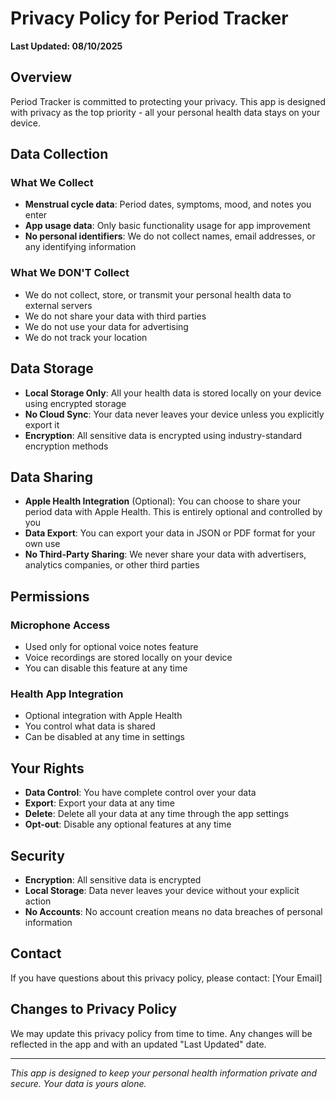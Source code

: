 # Privacy Policy for Period Tracker

**Last Updated: 08/10/2025**

## Overview

Period Tracker is committed to protecting your privacy. This app is designed with privacy as the top priority - all your personal health data stays on your device.

## Data Collection

### What We Collect
- **Menstrual cycle data**: Period dates, symptoms, mood, and notes you enter
- **App usage data**: Only basic functionality usage for app improvement
- **No personal identifiers**: We do not collect names, email addresses, or any identifying information

### What We DON'T Collect
- We do not collect, store, or transmit your personal health data to external servers
- We do not share your data with third parties
- We do not use your data for advertising
- We do not track your location

## Data Storage

- **Local Storage Only**: All your health data is stored locally on your device using encrypted storage
- **No Cloud Sync**: Your data never leaves your device unless you explicitly export it
- **Encryption**: All sensitive data is encrypted using industry-standard encryption methods

## Data Sharing

- **Apple Health Integration** (Optional): You can choose to share your period data with Apple Health. This is entirely optional and controlled by you
- **Data Export**: You can export your data in JSON or PDF format for your own use
- **No Third-Party Sharing**: We never share your data with advertisers, analytics companies, or other third parties

## Permissions

### Microphone Access
- Used only for optional voice notes feature
- Voice recordings are stored locally on your device
- You can disable this feature at any time

### Health App Integration
- Optional integration with Apple Health
- You control what data is shared
- Can be disabled at any time in settings

## Your Rights

- **Data Control**: You have complete control over your data
- **Export**: Export your data at any time
- **Delete**: Delete all your data at any time through the app settings
- **Opt-out**: Disable any optional features at any time

## Security

- **Encryption**: All sensitive data is encrypted
- **Local Storage**: Data never leaves your device without your explicit action
- **No Accounts**: No account creation means no data breaches of personal information

## Contact

If you have questions about this privacy policy, please contact: [Your Email]

## Changes to Privacy Policy

We may update this privacy policy from time to time. Any changes will be reflected in the app and with an updated "Last Updated" date.

---

*This app is designed to keep your personal health information private and secure. Your data is yours alone.*